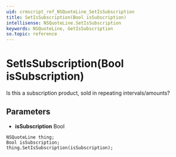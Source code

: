 ```yaml
---
uid: crmscript_ref_NSQuoteLine_SetIsSubscription
title: SetIsSubscription(Bool isSubscription)
intellisense: NSQuoteLine.SetIsSubscription
keywords: NSQuoteLine, GetIsSubscription
so.topic: reference
---
```


# SetIsSubscription(Bool isSubscription)

Is this a subscription product, sold in repeating intervals/amounts?

## Parameters

* **isSubscription** Bool

```crmscript
NSQuoteLine thing;
Bool isSubscription;
thing.SetIsSubscription(isSubscription);
```

